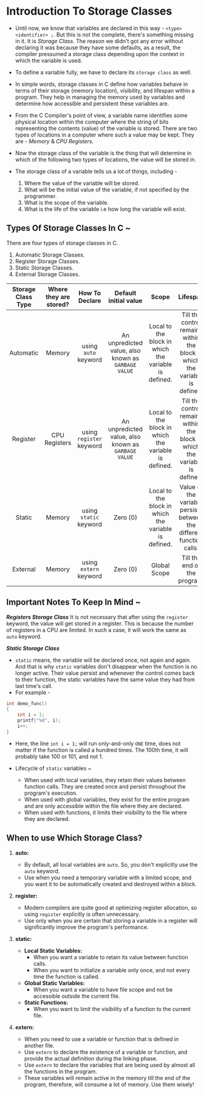 # Introduction To Storage Classes

* Until now, we know that variables are declared in this way - `<type> <identifier> ;`. But this is not the complete, there's something missing in it. It is *Storage Class*. The reason we didn't got any error without declaring it was because they have some defaults, as a result, the compiler pressumed a storage class depending upon the context in which the variable is used.

* To define a variable fully, we have to declare its `storage class` as well.

* In simple words, storage classes in C define how variables behave in terms of their storage (memory location), visibility, and lifespan within a program. They help in managing the memory used by variables and determine how accessible and persistent these variables are.

* From the C Compiler's point of view, a variable name identifies some physical location within the computer where the string of bits representing the contents (value) of the variable is stored. There are two types of locations in a computer where such a value may be kept. They are - *Memory* & *CPU Registers*.

* Now the storage class of the variable is the thing that will determine in which of the following two types of locations, the value will be stored in.

* The storage class of a variable tells us a lot of things, including -
    01. Where the value of the variable will be stored.
    02. What will be the initial value of the variable, if not specified by the programmer.
    03. What is the scope of the variable.
    04. What is the life of the variable i.e how long the variable will exist.

## Types Of Storage Classes In C ~
There are four types of storage classes in C.
01. Automatic Storage Classes.
02. Register Storage Classes.
03. Static Storage Classes.
04. External Storage Classes.

<!-- ### Features Of Variables defined under Automatic Storage Classes.
01. The values of the variable is stored in the memory -->

| Storage Class Type | Where they are stored? | How To Declare | Default initial value | Scope | Lifespan |
| :----------------: | :--------------------: | :------------: | :-------------------: | :---: | :------: |
| Automatic | Memory | using `auto` keyword | An unpredicted value, also known as `GARBAGE VALUE` | Local to the block in which the variable is defined. | Till the control remains within the block in which the variable is defined. |
| Register | CPU Registers | using `register` keyword | An unpredicted value, also known as `GARBAGE VALUE` | Local to the block in which the variable is defined. | Till the control remains within the block in which the variable is defined. | 
| Static | Memory | using `static` keyword | Zero (0) | Local to the block in which the variable is defined. | Value of the variable persists between the different function calls. | 
| External | Memory | using `extern` keyword | Zero (0) | Global Scope | Till the end of the program.

## Important Notes To Keep In Mind ~

*__Registers Storage Class__*
It is not necessary that after using the `register` keyword, the value will get stored in a register. This is because the number of registers in a CPU are limited. In such a case, it will work the same as `auto` keyword.


*__Static Storage Class__*
* `static` means, the variable will be declared once, not again and again. 
And that is why `static` variables don't disappear when the function is no longer active. Their value persist and whenever the control comes back to their function, the static variables have the same value they had from last time's call.
* For example -

```c
int demo_func()
{
    int i = 1;
    printf("%d", i);
    i++;
}
```

* Here, the line `int i = 1;` will run only-and-only `ONE` time, does not matter if the function is called a hundred times. The 100th time, it will probably take 100 or 101, and not 1. 

* Lifecycle of `static` variables ~
    * When used with local variables, they retain their values between function calls. They are created once and persist throughout the program's execution.
    * When used with global variables, they exist for the entire program and are only accessible within the file where they are declared.
    * When used with functions, it limits their visibility to the file where they are declared.

## When to use Which Storage Class?

1. **auto:**
    - By default, all local variables are `auto`. So, you don't explicitly use the `auto` keyword.
    - Use when you need a temporary variable with a limited scope, and you want it to be automatically created and destroyed within a block.

2. **register:**
    - Modern compilers are quite good at optimizing register allocation, so using `register` explicitly is often unnecessary.
    - Use only when you are certain that storing a variable in a register will significantly improve the program's performance.

3. **static:**
    - **Local Static Variables:**
      - When you want a variable to retain its value between function calls.
      - When you want to initialize a variable only once, and not every time the function is called.
    - **Global Static Variables:**
      - When you want a variable to have file scope and not be accessible outside the current file.
    - **Static Functions:**
      - When you want to limit the visibility of a function to the current file.

4. **extern:**
    - When you need to use a variable or function that is defined in another file.
    - Use `extern` to declare the existence of a variable or function, and provide the actual definition during the linking phase.
    - Use `extern` to declare the variables that are being used by almost all the functions in the program.
    - These variables will remain active in the memory till the end of the program, therefore, will consume a lot of memory. Use them wisely!